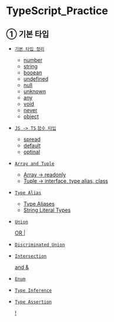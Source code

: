 # TypeScript_Practice 

## ① 기본 타입</a>

- <a href="./1-TYPES/1-1-basic.ts"> `기본 타입 정리`

  - number
  - string
  - booean
  - undefined
  - null
  - unknown
  - any
  - void
  - never
  - object

- <a href="./1-TYPES/1-2-function.ts"> `JS -> TS` `함수 타입`

  - spread
  - default
  - optinal

- <a href="./1-TYPES/1-3-array.ts"> `Array and Tuple`
  
  - Array -> readonly
  - Tuple -> interface, type alias, class

- <a href="./1-TYPES/1-4-alias.ts"> `Type Alias`
  
  - Type Aliases
  - String Literal Types

- <a href="./1-TYPES/1-5-union.ts"> `Union`
  
  OR |

- <a href="./1-TYPES/1-6-discriminated.ts"> `Discriminated Union`
  
- <a href="./1-TYPES/1-7-intersection.ts"> `Intersection`
  
   and &

- <a href="./1-TYPES/1-8-enum.ts"> `Enum`

- <a href="./1-TYPES/1-9-inference.ts"> `Type Inference`

- <a href="./1-TYPES/1-10-assertion.ts"> `Type Assertion`
  
  !
